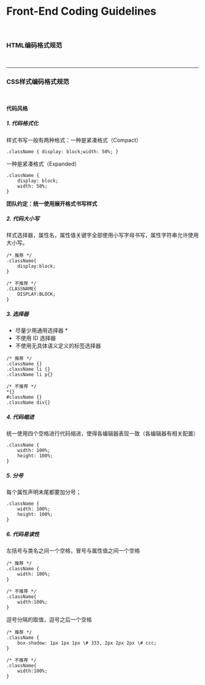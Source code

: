 # Front-End Coding Guidelines

<br />

### HTML编码格式规范
<br />

___

### CSS样式编码格式规范
<br />

**代码风格**

##### 1. 代码格式化

样式书写一般有两种格式：一种是紧凑格式（Compact）
```shell
.className { display: block;width: 50%; }
```
一种是紧凑格式（Expanded）
```shell
.className {
    display: block;
    width: 50%;
}
```
**团队约定：统一使用展开格式书写样式**

##### 2. 代码大小写

样式选择器，属性名，属性值关键字全部使用小写字母书写，属性字符串允许使用大小写。
```shell
/* 推荐 */
.className{
	display:block;
}
	
/* 不推荐 */
.CLASSNAME{
	DISPLAY:BLOCK;
}
```

##### 3. 选择器

- 尽量少用通用选择器 *
- 不使用 ID 选择器
- 不使用无具体语义定义的标签选择器
```shell
/* 推荐 */
.className {}
.className li {}
.className li p{}

/* 不推荐 */
*{}
#className {}
.className div{}
```

##### 4. 代码缩进

统一使用四个空格进行代码缩进，使得各编辑器表现一致（各编辑器有相关配置）
```shell
.className {
    width: 100%;
    height: 100%;
}
```

##### 5. 分号

每个属性声明末尾都要加分号；
```shell
.className {
    width: 100%;
    height: 100%;
}
```

##### 6. 代码易读性

左括号与类名之间一个空格，冒号与属性值之间一个空格
```shell
/* 推荐 */
.className {
    width: 100%;
}

/* 不推荐 */
.className{
    width:100%;
}
```

逗号分隔的取值，逗号之后一个空格
```shell
/* 推荐 */
.className {
    box-shadow: 1px 1px 1px \# 333, 2px 2px 2px \# ccc;
}

/* 不推荐 */
.className{
    width:100%;
}
```